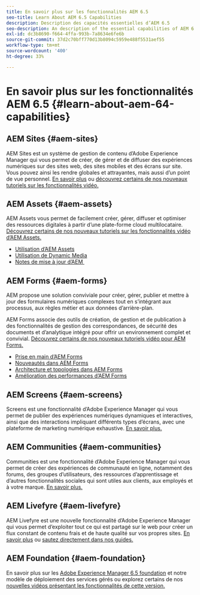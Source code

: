 ```yaml
---
title: En savoir plus sur les fonctionnalités AEM 6.5
seo-title: Learn About AEM 6.5 Capabilities
description: Description des capacités essentielles d’AEM 6.5
seo-description: An description of the essential capabilities of AEM 6.5
exl-id: dc3b8690-f664-4ffa-993b-7a8634e6fe6b
source-git-commit: 37d2c70bff770d13b8094c5959e488f5531aef55
workflow-type: tm+mt
source-wordcount: '400'
ht-degree: 33%

---
```


# En savoir plus sur les fonctionnalités AEM 6.5 {#learn-about-aem-64-capabilities}

## AEM Sites {#aem-sites}

AEM Sites est un système de gestion de contenu d’Adobe Experience Manager qui vous permet de créer, de gérer et de diffuser des expériences numériques sur des sites web, des sites mobiles et des écrans sur site. Vous pouvez ainsi les rendre globales et attrayantes, mais aussi d’un point de vue personnel. [En savoir plus](https://www.adobe.com/marketing-cloud/enterprise-content-management/web-cms.html) ou [découvrez certains de nos nouveaux tutoriels sur les fonctionnalités vidéo.](https://helpx.adobe.com/experience-manager/kt/sites/index/aem-6-5-sites.html)

## AEM Assets {#aem-assets}

AEM Assets vous permet de facilement créer, gérer, diffuser et optimiser des ressources digitales à partir d’une plate-forme cloud multilocataire. [Découvrez certains de nos nouveaux tutoriels sur les fonctionnalités vidéo d’AEM Assets.](https://helpx.adobe.com/experience-manager/kt/assets/index/aem-6-4-assets.html)

* [Utilisation d’AEM Assets](/help/assets/manage-assets.md)
* [Utilisation de Dynamic Media](/help/assets/dynamic-media.md)
* [Notes de mise à jour d’AEM ](/help/release-notes/release-notes.md)

## AEM Forms {#aem-forms}

AEM propose une solution conviviale pour créer, gérer, publier et mettre à jour des formulaires numériques complexes tout en s’intégrant aux processus, aux règles métier et aux données d’arrière-plan.

AEM Forms associe des outils de création, de gestion et de publication à des fonctionnalités de gestion des correspondances, de sécurité des documents et d’analytique intégré pour offrir un environnement complet et convivial. [Découvrez certains de nos nouveaux tutoriels vidéo pour AEM Forms.](https://helpx.adobe.com/experience-manager/kt/forms/index/aem-6-5-forms.html)

* [Prise en main d’AEM Forms](/help/forms/using/introduction-aem-forms.md)
* [Nouveautés dans AEM Forms ](/help/forms/using/whats-new.md)
* [Architecture et topologies dans AEM Forms ](/help/forms/using/aem-forms-architecture-deployment.md)
* [Amélioration des performances d’AEM Forms ](/help/forms/using/performance-tuning-aem-forms.md)

## AEM Screens {#aem-screens}

Screens est une fonctionnalité d’Adobe Experience Manager qui vous permet de publier des expériences numériques dynamiques et interactives, ainsi que des interactions impliquant différents types d’écrans, avec une plateforme de marketing numérique exhaustive.  [En savoir plus.](https://docs.adobe.com/content/help/fr/experience-manager-screens/user-guide/aem-screens-introduction.html)

## AEM Communities {#aem-communities}

Communities est une fonctionnalité d’Adobe Experience Manager qui vous permet de créer des expériences de communauté en ligne, notamment des forums, des groupes d’utilisateurs, des ressources d’apprentissage et d’autres fonctionnalités sociales qui sont utiles aux clients, aux employés et à votre marque. [En savoir plus.](https://www.adobe.com/marketing-cloud/enterprise-content-management/social-community-cms.html)

## AEM Livefyre {#aem-livefyre}

AEM Livefyre est une nouvelle fonctionnalité d’Adobe Experience Manager qui vous permet d’exploiter tout ce qui est partagé sur le web pour créer un flux constant de contenu frais et de haute qualité sur vos propres sites. [En savoir plus](https://www.adobe.com/marketing-cloud/enterprise-content-management/ugc-content-platform.html) ou [sautez directement dans nos guides.](https://answers.livefyre.com/product/livefyre-for-adobe-experience-manager-aem/)

## AEM Foundation {#aem-foundation}

En savoir plus sur les [Adobe Experience Manager 6.5 foundation](/help/sites-deploying/home.md) et notre modèle de déploiement des services gérés ou explorez certains de nos [nouvelles vidéos présentant les fonctionnalités de cette version.](https://helpx.adobe.com/experience-manager/kt/sites/index/aem-6-5-sites.html)
